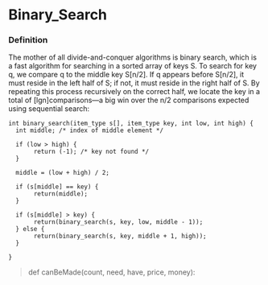 # Binary_Search


### Definition 

The mother of all divide-and-conquer algorithms is binary search, which is a
fast algorithm for searching in a sorted array of keys S. To search for key q, we
compare q to the middle key S\[n/2\]. If q appears before S\[n/2\], it must reside
in the left half of S; if not, it must reside in the right half of S. By repeating
this process recursively on the correct half, we locate the key in a total of 
\[lgn\]comparisons—a big win over the n/2 comparisons expected using sequential search:
```binary_search
int binary_search(item_type s[], item_type key, int low, int high) {
  int middle; /* index of middle element */

  if (low > high) {
       return (-1); /* key not found */
  }

  middle = (low + high) / 2;

  if (s[middle] == key) {
       return(middle);
  }
  
  if (s[middle] > key) {
       return(binary_search(s, key, low, middle - 1));
  } else {
       return(binary_search(s, key, middle + 1, high));
  }
  
}
```
>def canBeMade(count, need, have, price, money):
